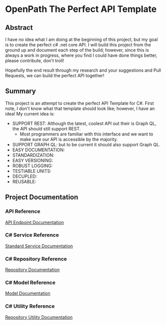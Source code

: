 # OpenPath The Perfect API Template

## Abstract

I have no idea what I am doing at the beginning of this project, but my goal is to create the perfect c# .net core API. I will build this project from the ground up and document each step of the build; however, since this is always a work in progress, where you find I could have done things better, please contribute, don't troll!

Hopefully the end result through my research and your suggestions and Pull Requests, we can build the perfect API together!

## Summary

This project is an attempt to create the perfect API Template for C#. First note, I don't know what that template should look like; however, I have an idea! My current idea is:

- SUPPORT REST: Although the latest, coolest API out their is Graph QL, the API should still support REST.
  - Most programmers are familiar with this interface and we want to make sure our API is accessible by the majority.
- SUPPORT GRAPH QL: but to be current it should also support Graph QL.
- EASY DOCUMENTATION: 
- STANDARDIZATION:
- EASY VERSIONING:
- ROBUST LOGGING:
- TESTIABLE UNITS:
- DECUPLED:
- REUSABLE:

## Project Documentation



### API Reference

[API Endpoint Documentation](OpenPath.Standard.Api.md)

### C# Service Reference
[Standard Service Documentation](OpenPath.Standard.Base.Service.md)

### C# Repository Reference

[Repository Documentation](OpenPath.Standard.Base.Repository.md)

### C# Model Reference

[Model Documentation](OpenPath.Standard.Base.Model.md)

### C# Utility Reference

[Repository Utility Documentation](OpenPath.Utility.Repository.md)

